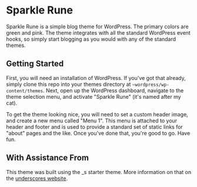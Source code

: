 Sparkle Rune
===

Sparkle Rune is a simple blog theme for WordPress. The primary colors are green and pink. The theme integrates with all the standard WordPress event hooks, so simply start blogging as you would with any of the standard themes.

Getting Started
---------------

First, you will need an installation of WordPress. If you've got that already, simply clone this repo into your themes directory at `~wordpress/wp-content/themes`. Next, open up the WordPress dashboard, navigate to the theme selection menu, and activate "Sparkle Rune" (it's named after my cat). 

To get the theme looking nice, you will need to set a custom header image, and create a new menu called "Menu 1". This menu is attached to your header and footer and is used to provide a standard set of static links for "about" pages and the like. Once you've done that, you're good to go. Have fun.

With Assistance From
--------------------

This theme was built using the _s starter theme. More information on that on the [underscores website](http://underscores.me ).